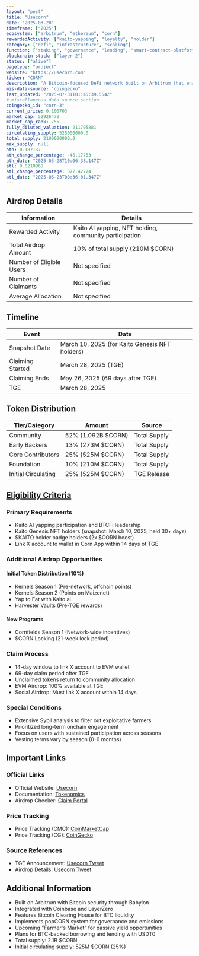 ```yaml
---
layout: "post"
title: "Usecorn"
date: "2025-03-28"
timeframe: ["2025"]
ecosystem: ["arbitrum", "ethereum", "corn"]
rewardedActivity: ["kaito-yapping", "loyalty", "holder"]
category: ["defi", "infrastructure", "scaling"]
function: ["staking", "governance", "lending", "smart-contract-platform"]
blockchain-stack: ["layer-2"]
status: ["alive"]
pagetype: "project"
website: "https://usecorn.com"
ticker: "CORN"
description: "A Bitcoin-focused DeFi network built on Arbitrum that enables BTC holders to access DeFi markets through BTCN, a hybrid tokenized Bitcoin, with features including lending, staking, and governance through the $CORN token."
mis-data-source: "coingecko"
last_updated: "2025-07-31T01:45:39.554Z"
# miscellaneous data source section
coingecko_id: "corn-3"
current_price: 0.100703
market_cap: 52926470
market_cap_rank: 755
fully_diluted_valuation: 211705881
circulating_supply: 525000000.0
total_supply: 2100000000.0
max_supply: null
ath: 0.187137
ath_change_percentage: -46.17753
ath_date: "2025-03-28T10:06:38.147Z"
atl: 0.0210968
atl_change_percentage: 377.42774
atl_date: "2025-06-23T08:36:01.347Z"
---
```


## Airdrop Details

| Information              | Details                                                |
| ------------------------ | ------------------------------------------------------ |
| Rewarded Activity        | Kaito AI yapping, NFT holding, community participation |
| Total Airdrop Amount     | 10% of total supply (210M $CORN)                       |
| Number of Eligible Users | Not specified                                          |
| Number of Claimants      | Not specified                                          |
| Average Allocation       | Not specified                                          |

## Timeline

| Event            | Date                                           |
| ---------------- | ---------------------------------------------- |
| Snapshot Date    | March 10, 2025 (for Kaito Genesis NFT holders) |
| Claiming Started | March 28, 2025 (TGE)                           |
| Claiming Ends    | May 26, 2025 (69 days after TGE)               |
| TGE              | March 28, 2025                                 |

## Token Distribution

| Tier/Category       | Amount             | Source       |
| ------------------- | ------------------ | ------------ |
| Community           | 52% (1.092B $CORN) | Total Supply |
| Early Backers       | 13% (273M $CORN)   | Total Supply |
| Core Contributors   | 25% (525M $CORN)   | Total Supply |
| Foundation          | 10% (210M $CORN)   | Total Supply |
| Initial Circulating | 25% (525M $CORN)   | TGE Release  |

## [Eligibility Criteria](https://blog.usecorn.com/corn-tokenomics-e56e73e4580f)

### Primary Requirements

- Kaito AI yapping participation and BTCFi leadership
- Kaito Genesis NFT holders (snapshot: March 10, 2025, held 30+ days)
- $KAITO holder badge holders (2x $CORN boost)
- Link X account to wallet in Corn App within 14 days of TGE

### Additional Airdrop Opportunities

#### Initial Token Distribution (10%)

- Kernels Season 1 (Pre-network, offchain points)
- Kernels Season 2 (Points on Maizenet)
- Yap to Eat with Kaito.ai
- Harvester Vaults (Pre-TGE rewards)

#### New Programs

- Cornfields Season 1 (Network-wide incentives)
- $CORN Locking (21-week lock period)

### Claim Process

- 14-day window to link X account to EVM wallet
- 69-day claim period after TGE
- Unclaimed tokens return to community allocation
- EVM Airdrop: 100% available at TGE
- Social Airdrop: Must link X account within 14 days

### Special Conditions

- Extensive Sybil analysis to filter out exploitative farmers
- Prioritized long-term onchain engagement
- Focus on users with sustained participation across seasons
- Vesting terms vary by season (0-6 months)

## Important Links

### Official Links

- Official Website: [Usecorn](https://usecorn.com)
- Documentation: [Tokenomics](https://blog.usecorn.com/corn-tokenomics-e56e73e4580f)
- Airdrop Checker: [Claim Portal](https://corn.money/airdrop)

### Price Tracking

- Price Tracking (CMC): [CoinMarketCap](https://coinmarketcap.com/currencies/use-corn/)
- Price Tracking (CG): [CoinGecko](https://www.coingecko.com/en/coins/corn-3)

### Source References

- TGE Announcement: [Usecorn Tweet](https://x.com/use_corn/status/1905261736946712857)
- Airdrop Details: [Usecorn Tweet](https://x.com/use_corn/status/1905261736946712857)

## Additional Information

- Built on Arbitrum with Bitcoin security through Babylon
- Integrated with Coinbase and LayerZero
- Features Bitcoin Clearing House for BTC liquidity
- Implements popCORN system for governance and emissions
- Upcoming "Farmer's Market" for passive yield opportunities
- Plans for BTC-backed borrowing and lending with USDT0
- Total supply: 2.1B $CORN
- Initial circulating supply: 525M $CORN (25%)